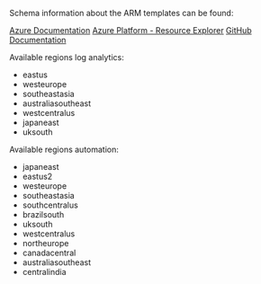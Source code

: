 
Schema information about the ARM templates can be found:

[Azure Documentation](https://docs.microsoft.com/en-us/azure/templates/microsoft.automation/automationaccounts)
[Azure Platform - Resource Explorer](https://resources.azure.com/)
[GitHub Documentation](https://git-scm.com/book/en/v2/Getting-Started-About-Version-Control)

Available regions log analytics:
- eastus
- westeurope
- southeastasia
- australiasoutheast
- westcentralus
- japaneast
- uksouth
 
Available regions automation:
- japaneast
- eastus2
- westeurope
- southeastasia
- southcentralus
- brazilsouth
- uksouth
- westcentralus
- northeurope
- canadacentral
- australiasoutheast
- centralindia

